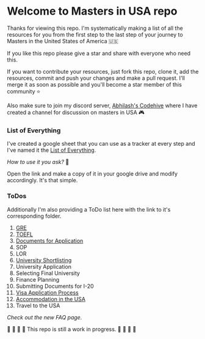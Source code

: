 # Welcome to Masters in USA repo

Thanks for viewing this repo. I'm systematically making a list of all the resources for you from the first step to the last step of your journey to Masters in the United States of America 🇺🇸

If you like this repo please give a star and share with everyone who need this. 

If you want to contribute your resources, just fork this repo, clone it, add the resources, commit and push your changes and make a pull request. I'll merge it as soon as possible and you'll become a star member of this community ⭐ 

Also make sure to join my discord server, [Abhilash's Codehive](https://discord.gg/8V624U6KXu) where I have created a channel for discussion on masters in USA 🎮

### List of Everything

I've created a google sheet that you can use as a tracker at every step and I've named it the [List of Everything](https://docs.google.com/spreadsheets/d/1zbWnGMGHmEGy2k1CKvkokiBQf_Lf0JzZoiEBv1tAU58/edit?usp=sharing).

*How to use it you ask?* 🤔

Open the link and make a copy of it in your google drive and modify accordingly. It's that simple.

### ToDos

Additionally I'm also providing a ToDo list here with the link to it's corresponding folder.

1. [GRE](https://github.com/abhilashkulkarniofficial/masters-usa/tree/main/GRE)
2. [TOEFL](https://github.com/abhilashkulkarniofficial/masters-usa/tree/main/TOEFL)
3. [Documents for Application](https://github.com/abhilashkulkarniofficial/masters-usa/tree/main/Documents%20for%20Application)
4. SOP
5. LOR
6. [University Shortlisting](https://github.com/abhilashkulkarniofficial/masters-usa/tree/main/Universities%20Shortlisting)
7. University Application
8. Selecting Final University
9. Finance Planning
10. Submitting Documents for I-20
11. [Visa Application Process](https://github.com/abhilashkulkarniofficial/masters-usa/tree/main/VISA%20Application%20Process)
12. [Accommodation in the USA](https://github.com/abhilashkulkarniofficial/masters-usa/tree/main/Accommodation%20in%20the%20USA)
13. Travel to the USA

*Check out the new FAQ page.*

🔴 🔴 🔴 🔴 This repo is still a work in progress. 🔴 🔴 🔴 🔴
